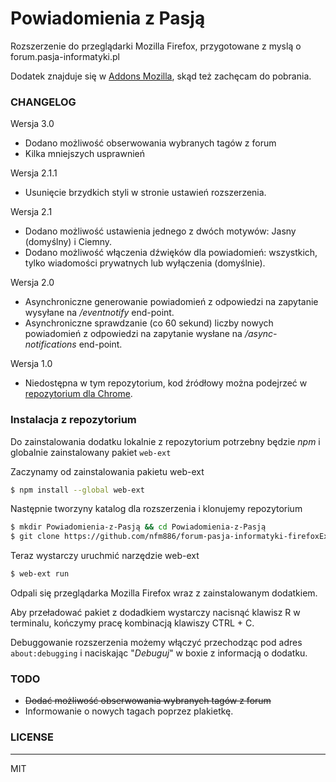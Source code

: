 # Powiadomienia z Pasją

Rozszerzenie do przeglądarki Mozilla Firefox, przygotowane z myslą o forum.pasja-informatyki.pl

Dodatek znajduje się w [Addons Mozilla](https://addons.mozilla.org/pl/firefox/addon/powiadomienia-z-pasją/), skąd też zachęcam do pobrania.

### CHANGELOG

Wersja 3.0
  - Dodano możliwość obserwowania wybranych tagów z forum
  - Kilka mniejszych usprawnień

Wersja 2.1.1
 - Usunięcie brzydkich styli w stronie ustawień rozszerzenia.

Wersja 2.1
  - Dodano możliwość ustawienia jednego z dwóch motywów: Jasny (domyślny) i Ciemny.
  - Dodano możliwość włączenia dźwięków dla powiadomień: wszystkich, tylko wiadomości prywatnych lub wyłączenia (domyślnie).

Wersja 2.0
 - Asynchroniczne generowanie powiadomień z odpowiedzi na zapytanie wysyłane na */eventnotify* end-point.
 - Asynchroniczne sprawdzanie (co 60 sekund) liczby nowych powiadomień z odpowiedzi na zapytanie wysłane na */async-notifications* end-point.
 
Wersja 1.0
 - Niedostępna w tym repozytorium, kod źródłowy można podejrzeć w [repozytorium dla Chrome](https://github.com/nfm886/forum-pasja-informatyki-chromeExtension).

### Instalacja z repozytorium

Do zainstalowania dodatku lokalnie z repozytorium potrzebny będzie *npm* i globalnie zainstalowany pakiet ```web-ext```

Zaczynamy od zainstalowania pakietu web-ext

```sh
$ npm install --global web-ext
```

Następnie tworzyny katalog dla rozszerzenia i klonujemy repozytorium

```sh
$ mkdir Powiadomienia-z-Pasją && cd Powiadomienia-z-Pasją
$ git clone https://github.com/nfm886/forum-pasja-informatyki-firefoxExtension.git .
```

Teraz wystarczy uruchmić narzędzie web-ext
```sh
$ web-ext run
```

Odpali się przeglądarka Mozilla Firefox wraz z zainstalowanym dodatkiem.

Aby przeładować pakiet z dodadkiem wystarczy nacisnąć klawisz R w terminalu, kończymy pracę kombinacją klawiszy CTRL + C.

Debuggowanie rozszerzenia możemy włączyć przechodząc pod adres ```about:debugging``` i naciskając "*Debuguj*" w boxie z informacją o dodatku.

### TODO

  - ~~Dodać możliwość obserwowania wybranych tagów z forum~~
  - Informowanie o nowych tagach poprzez plakietkę.

### LICENSE
----

MIT
